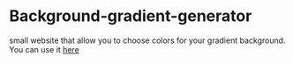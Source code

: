 # Background-gradient-generator
small website that allow you to choose colors for your gradient background.
You can use it [here](https://ikamsh.github.io/Background-gradient-generator/)
